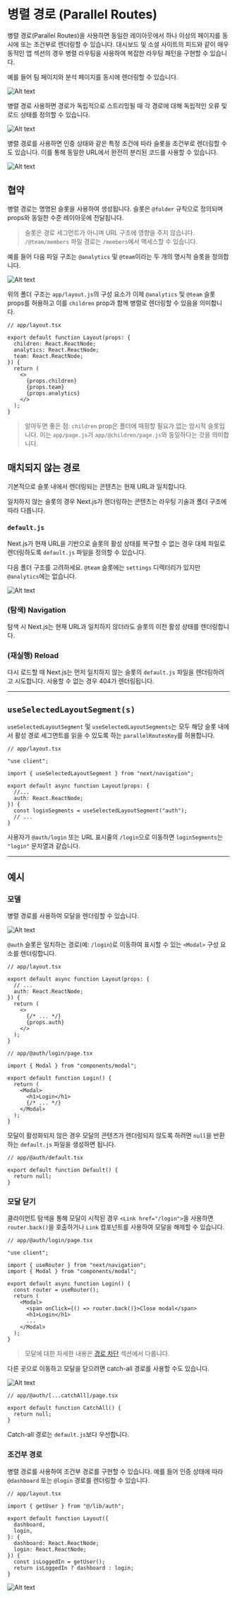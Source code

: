 # 병렬 경로 (Parallel Routes)

병렬 경로(Parallel Routes)을 사용하면 동일한 레이아웃에서 하나 이상의 페이지를 동시에 또는 조건부로 렌더링할 수 있습니다. 대시보드 및 소셜 사이트의 피드와 같이 매우 동적인 앱 섹션의 경우 병렬 라우팅을 사용하여 복잡한 라우팅 패턴을 구현할 수 있습니다.

예를 들어 팀 페이지와 분석 페이지를 동시에 렌더링할 수 있습니다.

![Alt text](image.png)

병렬 경로 사용하면 경로가 독립적으로 스트리밍될 때 각 경로에 대해 독립적인 오류 및 로드 상태를 정의할 수 있습니다.

![Alt text](image-1.png)

병렬 경로를 사용하면 인증 상태와 같은 특정 조건에 따라 슬롯을 조건부로 렌더링할 수도 있습니다. 이를 통해 동일한 URL에서 완전히 분리된 코드를 사용할 수 있습니다.

![Alt text](image-2.png)

## 협약

병렬 경로는 명명된 슬롯을 사용하여 생성됩니다. 슬롯은 `@folder` 규칙으로 정의되며 props와 동일한 수준 레이아웃에 전달됩니다.

> 슬롯은 경로 세그먼트가 아니며 URL 구조에 영향을 주지 않습니다. `/@team/members` 파일 경로는 `/members`에서 액세스할 수 있습니다.

예를 들어 다음 파일 구조는 `@analytics` 및 `@team`이라는 두 개의 명시적 슬롯을 정의합니다.

![Alt text](image-3.png)

위의 폴더 구조는 `app/layout.js`의 구성 요소가 이제 `@analytics` 및 `@team` 슬롯 props를 허용하고 이를 `children` prop과 함께 병렬로 렌더링할 수 있음을 의미합니다.

```tsx
// app/layout.tsx

export default function Layout(props: {
  children: React.ReactNode;
  analytics: React.ReactNode;
  team: React.ReactNode;
}) {
  return (
    <>
      {props.children}
      {props.team}
      {props.analytics}
    </>
  );
}
```

> 알아두면 좋은 점: `children` prop은 폴더에 매핑할 필요가 없는 암시적 슬롯입니다. 이는 `app/page.js`가 `app/@children/page.js`와 동일하다는 것을 의미합니다.

## 매치되지 않는 경로

기본적으로 슬롯 내에서 렌더링되는 콘텐츠는 현재 URL과 일치합니다.

일치하지 않는 슬롯의 경우 Next.js가 렌더링하는 콘텐츠는 라우팅 기술과 폴더 구조에 따라 다릅니다.

### `default.js`

Next.js가 현재 URL을 기반으로 슬롯의 활성 상태를 복구할 수 없는 경우 대체 파일로 렌더링하도록 `default.js` 파일을 정의할 수 있습니다.

다음 폴더 구조를 고려하세요. `@team` 슬롯에는 `settings` 디렉터리가 있지만 `@analytics`에는 없습니다.

![Alt text](image-4.png)

### (탐색) Navigation

탐색 시 Next.js는 현재 URL과 일치하지 않더라도 슬롯의 이전 활성 상태를 렌더링합니다.

### (재실행) Reload

다시 로드할 때 Next.js는 먼저 일치하지 않는 슬롯의 `default.js` 파일을 렌더링하려고 시도합니다. 사용할 수 없는 경우 404가 렌더링됩니다.

---

## `useSelectedLayoutSegment(s)`

`useSelectedLayoutSegment` 및 `useSelectedLayoutSegments`는 모두 해당 슬롯 내에서 활성 경로 세그먼트를 읽을 수 있도록 하는 `parallelRoutesKey`를 허용합니다.

```tsx
// app/layout.tsx

"use client";

import { useSelectedLayoutSegment } from "next/navigation";

export default async function Layout(props: {
  //...
  auth: React.ReactNode;
}) {
  const loginSegments = useSelectedLayoutSegment("auth");
  // ...
}
```

사용자가 `@auth/login` 또는 URL 표시줄의 `/login`으로 이동하면 `loginSegments`는 `"login"` 문자열과 같습니다.

---

## 예시

### 모델

병렬 경로를 사용하여 모달을 렌더링할 수 있습니다.

![Alt text](image-5.png)

`@auth` 슬롯은 일치하는 경로(예: `/login`)로 이동하여 표시할 수 있는 `<Modal>` 구성 요소를 렌더링합니다.

```tsx
// app/layout.tsx

export default async function Layout(props: {
  // ...
  auth: React.ReactNode;
}) {
  return (
    <>
      {/* ... */}
      {props.auth}
    </>
  );
}
```

```tsx
// app/@auth/login/page.tsx

import { Modal } from "components/modal";

export default function Login() {
  return (
    <Modal>
      <h1>Login</h1>
      {/* ... */}
    </Modal>
  );
}
```

모달이 활성화되지 않은 경우 모달의 콘텐츠가 렌더링되지 않도록 하려면 `null`을 반환하는 `default.js` 파일을 생성하면 됩니다.

```tsx
// app/@auth/default.tsx

export default function Default() {
  return null;
}
```

### 모달 닫기

클라이언트 탐색을 통해 모달이 시작된 경우 `<Link href="/login">`을 사용하면 `router.back()`을 호출하거나 `Link` 컴포넌트를 사용하여 모달을 해제할 수 있습니다.

```tsx
// app/@auth/login/page.tsx

"use client";

import { useRouter } from "next/navigation";
import { Modal } from "components/modal";

export default async function Login() {
  const router = useRouter();
  return (
    <Modal>
      <span onClick={() => router.back()}>Close modal</span>
      <h1>Login</h1>
      ...
    </Modal>
  );
}
```

> 모달에 대한 자세한 내용은 [경로 차단](https://nextjs.org/docs/app/building-your-application/routing/intercepting-routes) 섹션에서 다룹니다.

다른 곳으로 이동하고 모달을 닫으려면 catch-all 경로를 사용할 수도 있습니다.

![Alt text](image-6.png)

```tsx
// app/@auth/[...catchAll]/page.tsx

export default function CatchAll() {
  return null;
}
```

Catch-all 경로는 `default.js`보다 우선합니다.

### 조건부 경로

병렬 경로를 사용하여 조건부 경로를 구현할 수 있습니다. 예를 들어 인증 상태에 따라 `@dashboard` 또는 `@login` 경로를 렌더링할 수 있습니다.

```tsx
// app/layout.tsx

import { getUser } from "@/lib/auth";

export default function Layout({
  dashboard,
  login,
}: {
  dashboard: React.ReactNode;
  login: React.ReactNode;
}) {
  const isLoggedIn = getUser();
  return isLoggedIn ? dashboard : login;
}
```

![Alt text](image-8.png)
